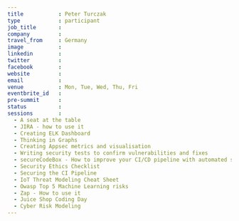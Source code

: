 ```yaml
---
title           : Peter Turczak
type            : participant
job_title       :
company         :
travel_from     : Germany
image           :
linkedin        :
twitter         :
facebook        :
website         :
email           :
venue           : Mon, Tue, Wed, Thu, Fri
eventbrite_id   :
pre-summit      :
status          :
sessions        :
  - A seat at the table
  - JIRA - how to use it
  - Creating ELK Dashboard
  - Thinking in Graphs
  - Creating Appsec metrics and visualisation
  - Writing security tests to confirm vulnerabilities and fixes
  - secureCodeBox - How to improve your CI/CD pipeline with automated security tests
  - Security Ethics Checklist
  - Securing the CI Pipeline
  - IoT Threat Modeling Cheat Sheet
  - Owasp Top 5 Machine Learning risks
  - Zap - How to use it
  - Juice Shop Coding Day
  - Cyber Risk Modeling
---
```


<!-- put more details about participant here -->
